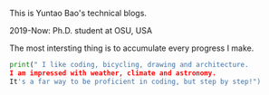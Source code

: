 This is Yuntao Bao's technical blogs. 

2019-Now: Ph.D. student at OSU, USA

The most intersting thing is to accumulate every progress I make. 

```py
print(" I like coding, bicycling, drawing and architecture.
I am impressed with weather, climate and astronomy. 
It's a far way to be proficient in coding, but step by step!")
```




